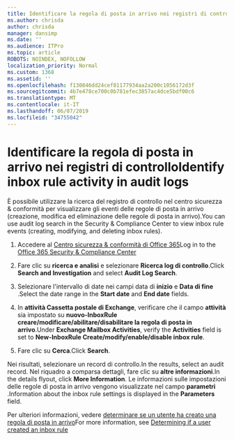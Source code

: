 ```yaml
---
title: Identificare la regola di posta in arrivo nei registri di controllo
ms.author: chrisda
author: chrisda
manager: dansimp
ms.date: ''
ms.audience: ITPro
ms.topic: article
ROBOTS: NOINDEX, NOFOLLOW
localization_priority: Normal
ms.custom: 1368
ms.assetid: ''
ms.openlocfilehash: f130846dd24cef81177934aa2a200c1056172d3f
ms.sourcegitcommit: 4b7e478ce700c0b781efec3857ac4dce5bdf00c6
ms.translationtype: MT
ms.contentlocale: it-IT
ms.lasthandoff: 06/07/2019
ms.locfileid: "34755042"
---
```

# <a name="identify-inbox-rule-activity-in-audit-logs"></a><span data-ttu-id="39b02-102">Identificare la regola di posta in arrivo nei registri di controllo</span><span class="sxs-lookup"><span data-stu-id="39b02-102">Identify inbox rule activity in audit logs</span></span>

<span data-ttu-id="39b02-103">È possibile utilizzare la ricerca del registro di controllo nel centro sicurezza & conformità per visualizzare gli eventi delle regole di posta in arrivo (creazione, modifica ed eliminazione delle regole di posta in arrivo).</span><span class="sxs-lookup"><span data-stu-id="39b02-103">You can use audit log search in the Security & Compliance Center to view inbox rule events (creating, modifying, and deleting inbox rules).</span></span>

1. <span data-ttu-id="39b02-104">Accedere al [Centro sicurezza & conformità di Office 365](https://protection.office.com/)</span><span class="sxs-lookup"><span data-stu-id="39b02-104">Log in to the [Office 365 Security & Compliance Center](https://protection.office.com/)</span></span>

2. <span data-ttu-id="39b02-105">Fare clic su **ricerca e analisi** e selezionare **Ricerca log di controllo**.</span><span class="sxs-lookup"><span data-stu-id="39b02-105">Click **Search and Investigation** and select **Audit Log Search**.</span></span>

3. <span data-ttu-id="39b02-106">Selezionare l'intervallo di date nei campi data di **inizio** e **Data di fine** .</span><span class="sxs-lookup"><span data-stu-id="39b02-106">Select the date range in the **Start date** and **End date** fields.</span></span>

4. <span data-ttu-id="39b02-107">In **attività Cassetta postale di Exchange**, verificare che il campo **attività** sia impostato su **nuovo-InboxRule creare/modificare/abilitare/disabilitare la regola di posta in arrivo**.</span><span class="sxs-lookup"><span data-stu-id="39b02-107">Under **Exchange Mailbox Activities**, verify the **Activities** field is set to **New-InboxRule Create/modify/enable/disable inbox rule**.</span></span>

5. <span data-ttu-id="39b02-108">Fare clic su **Cerca**.</span><span class="sxs-lookup"><span data-stu-id="39b02-108">Click **Search**.</span></span>

<span data-ttu-id="39b02-109">Nei risultati, selezionare un record di controllo.</span><span class="sxs-lookup"><span data-stu-id="39b02-109">In the results, select an audit record.</span></span> <span data-ttu-id="39b02-110">Nel riquadro a comparsa dettagli, fare clic su **altre informazioni**.</span><span class="sxs-lookup"><span data-stu-id="39b02-110">In the details flyout, click **More Information**.</span></span> <span data-ttu-id="39b02-111">Le informazioni sulle impostazioni delle regole di posta in arrivo vengono visualizzate nel campo **parametri** .</span><span class="sxs-lookup"><span data-stu-id="39b02-111">Information about the inbox rule settings is displayed in the **Parameters** field.</span></span>

<span data-ttu-id="39b02-112">Per ulteriori informazioni, vedere [determinare se un utente ha creato una regola di posta in arrivo](https://docs.microsoft.com//office365/securitycompliance/auditing-troubleshooting-scenarios#determining-if-a-user-created-an-inbox-rule)</span><span class="sxs-lookup"><span data-stu-id="39b02-112">For more information, see [Determining if a user created an inbox rule](https://docs.microsoft.com//office365/securitycompliance/auditing-troubleshooting-scenarios#determining-if-a-user-created-an-inbox-rule)</span></span>
